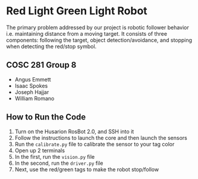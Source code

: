 # Red Light Green Light Robot
The primary problem addressed by our project is robotic follower behavior i.e. maintaining distance from a moving target. It consists of three components: following the target, object detection/avoidance, and stopping when detecting the red/stop symbol.


## COSC 281 Group 8
* Angus Emmett
* Isaac Spokes
* Joseph Hajjar
* William Romano

## How to Run the Code
1. Turn on the Husarion RosBot 2.0, and SSH into it
2. Follow the instructions to launch the core and then launch the sensors
3. Run the `calibrate.py` file to calibrate the sensor to your tag color
4. Open up 2 terminals 
5. In the first, run the `vision.py` file
6. In the second, run the `driver.py` file
7. Next, use the red/green tags to make the robot stop/follow